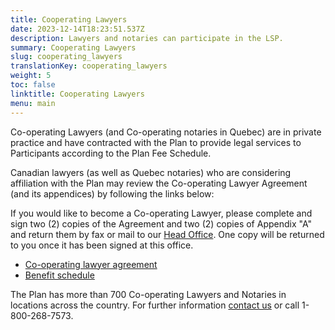 ```yaml
---
title: Cooperating Lawyers
date: 2023-12-14T18:23:51.537Z
description: Lawyers and notaries can participate in the LSP.
summary: Cooperating Lawyers
slug: cooperating_lawyers
translationKey: cooperating_lawyers
weight: 5
toc: false
linktitle: Cooperating Lawyers
menu: main
---
```

Co-operating Lawyers (and Co-operating notaries in Quebec) are in private practice and have contracted with the Plan to provide legal services to Participants according to the Plan Fee Schedule.  

Canadian lawyers (as well as Quebec notaries) who are considering affiliation with the Plan may review the Co-operating Lawyer Agreement (and its appendices) by following the links below:  

If you would like to become a Co-operating Lawyer, please complete and sign two (2) copies of the Agreement and two (2) copies of Appendix "A" and return them by fax or mail to our [Head Office](/post/about/#head-office). One copy will be returned to you once it has been signed at this office.  

* [Co-operating lawyer agreement](/img/2024-co-operating-lawyer-agreement.pdf)
* [Benefit schedule](/img/benefit-schedule.pdf)

The Plan has more than 700 Co-operating Lawyers and Notaries in locations across the country. For further information [contact us](/post/about/#contact-us) or call 1-800-268-7573.